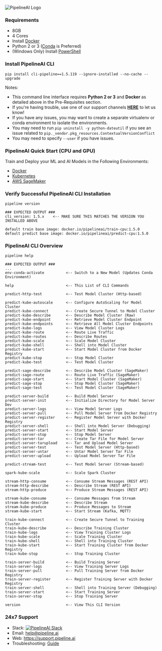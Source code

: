 ![PipelineAI Logo](http://pipeline.ai/assets/img/logo/pipelineai-split-black-258x62.png)

### Requirements
* 8GB
* 4 Cores
* Install [Docker](https://www.docker.com/community-edition#/download)
* Python 2 or 3 ([Conda](https://conda.io/docs/install/quick.html) is Preferred)
* (Windows Only) Install [PowerShell](https://github.com/PowerShell/PowerShell/tree/master/docs/installation) 

### Install PipelineAI CLI
```
pip install cli-pipeline==1.5.119 --ignore-installed --no-cache --upgrade
```
Notes: 
* This command line interface requires **Python 2 or 3** and **Docker** as detailed above in the Pre-Requisites section.
* If you're having trouble, use one of our support channels [**HERE**](/docs/troubleshooting) to let us know!
* If you have any issues, you may want to create a separate virtualenv or conda environment to isolate the environments.
* You may need to run `pip uninstall -y python-dateutil` if you see an issue related to `pip._vendor.pkg_resources.ContextualVersionConflict`
* You may need to specify `--user` if you have issues.

### PipelineAI Quick Start (CPU and GPU)
Train and Deploy your ML and AI Models in the Following Environments:
* [Docker](/docs/quickstart/docker)
* [Kubernetes](/docs/quickstart/kubernetes)
* [AWS SageMaker](/docs/quickstart/sagemaker)

### Verify Successful PipelineAI CLI Installation
```
pipeline version

### EXPECTED OUTPUT ###
cli_version: 1.5.x    <-- MAKE SURE THIS MATCHES THE VERSION YOU INSTALLED ABOVE

default train base image: docker.io/pipelineai/train-cpu:1.5.0     
default predict base image: docker.io/pipelineai/predict-cpu:1.5.0 
```

### PipelineAI CLI Overview
```
pipeline help

### EXPECTED OUTPUT ###
...
env-conda-activate          <-- Switch to a New Model (Updates Conda Environment)

help                        <-- This List of CLI Commands

predict-http-test           <-- Test Model Cluster (Http-based)

predict-kube-autoscale      <-- Configure AutoScaling for Model Cluster
predict-kube-connect        <-- Create Secure Tunnel to Model Cluster 
predict-kube-describe       <-- Describe Model Cluster (Raw)
predict-kube-endpoint       <-- Retrieve Model Cluster Endpoint 
predict-kube-endpoints      <-- Retrieve All Model Cluster Endpoints
predict-kube-logs           <-- View Model Cluster Logs 
predict-kube-route          <-- Route Live Traffic  
predict-kube-routes         <-- Describe Routes
predict-kube-scale          <-- Scale Model Cluster
predict-kube-shell          <-- Shell into Model Cluster
predict-kube-start          <-- Start Model Cluster from Docker Registry
predict-kube-stop           <-- Stop Model Cluster
predict-kube-test           <-- Test Model Cluster

predict-sage-describe       <-- Describe Model Cluster (SageMaker)
predict-sage-route          <-- Route Live Traffic (SageMaker)
predict-sage-start          <-- Start Model Cluster (SageMaker)
predict-sage-stop           <-- Stop Model Cluster (SageMaker)
predict-sage-test           <-- Test Model Cluster (SageMaker)

predict-server-build        <-- Build Model Server
predict-server-init         <-- Initialize Directory for Model Server Dev
predict-server-logs         <-- View Model Server Logs
predict-server-pull         <-- Pull Model Server from Docker Registry
predict-server-register     <-- Register Model Server with Docker Registry
predict-server-shell        <-- Shell into Model Server (Debugging)
predict-server-start        <-- Start Model Server
predict-server-stop         <-- Stop Model Server
predict-server-tar          <-- Create Tar File for Model Server
predict-server-tarupload    <-- Tar and Upload Model Server
predict-server-test         <-- Test Model Server (Http-based)
predict-server-untar        <-- Untar Model Server Tar File
predict-server-upload       <-- Upload Model Server Tar File

predict-stream-test         <-- Test Model Server (Stream-based)

spark-kube-scale            <-- Scale Spark Cluster

stream-http-consume         <-- Consume Stream Messages (REST API)
stream-http-describe        <-- Describe Stream (REST API)
stream-http-produce         <-- Produce Stream Messages (REST API)

stream-kube-consume         <-- Consume Messages from Stream
stream-kube-describe        <-- Describe Stream
stream-kube-produce         <-- Produce Messages to Stream
stream-kube-start           <-- Start Stream (Kafka, MQTT)

train-kube-connect          <-- Create Secure Tunnel to Training Cluster
train-kube-describe         <-- Describe Training Cluster
train-kube-logs             <-- View Training Cluster Logs
train-kube-scale            <-- Scale Training Cluster
train-kube-shell            <-- Shell into Training Cluster
train-kube-start            <-- Start Training Cluster from Docker Registry
train-kube-stop             <-- Stop Training Cluster

train-server-build          <-- Build Training Server
train-server-logs           <-- View Training Server Logs
train-server-pull           <-- Pull Training Server from Docker Registry
train-server-register       <-- Register Training Server with Docker Registry
train-server-shell          <-- Shell into Training Server (Debugging)
train-server-start          <-- Start Training Server
train-server-stop           <-- Stop Training Server

version                     <-- View This CLI Version
```

### 24x7 Support
* Slack:  [![PipelineAI Slack](http://pipeline.ai/assets/img/slack.png)](https://joinslack.pipeline.ai)
* Email:  help@pipeline.ai
* Web:  https://support.pipeline.ai
* Troubleshooting:  [Guide](/docs/troubleshooting)

